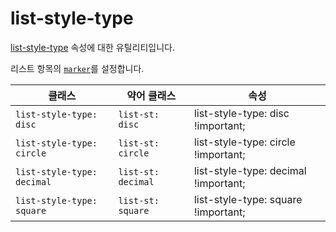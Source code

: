 # list-style-type

[list-style-type](https://developer.mozilla.org/en-US/docs/Web/CSS/list-style-type) 속성에 대한 유틸리티입니다.

리스트 항목의 <code>[marker](https://developer.mozilla.org/en-US/docs/Web/CSS/::marker)</code>를 설정합니다.

<table>
  <thead>
    <tr>
      <th scope="col">클래스</th>
      <th scope="col">약어 클래스</th>
      <th scope="col">속성</th>
    </tr>
  </thead>
  <tbody>
  <!-- list-style-type: disc -->
<tr>
  <td><code>list-style-type: disc</code></td>
  <td><code>list-st: disc</code></td>
  <td><span class="code">list-style-type: disc !important;</span></td>
</tr>

<!-- list-style-type: circle -->
<tr>
  <td><code>list-style-type: circle</code></td>
  <td><code>list-st: circle</code></td>
  <td><span class="code">list-style-type: circle !important;</span></td>
</tr>

<!-- list-style-type: decimal -->
<tr>
  <td><code>list-style-type: decimal</code></td>
  <td><code>list-st: decimal</code></td>
  <td><span class="code">list-style-type: decimal !important;</span></td>
</tr>

<!-- list-style-type: square -->
<tr>
  <td><code>list-style-type: square</code></td>
  <td><code>list-st: square</code></td>
  <td><span class="code">list-style-type: square !important;</span></td>
</tr>

  </tbody>

</table>
